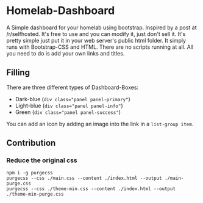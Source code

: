 # Homelab-Dashboard

A Simple dashboard for your homelab using bootstrap. Inspired by a post at /r/selfhosted. It's free to use and you can modify it, just don't sell it.
It's pretty simple just put it in your web server's public html folder.
It simply runs with Bootstrap-CSS and HTML. There are no scripts running at all. All you need to do is add your own links and titles.

## Filling

There are three different types of Dashboard-Boxes:
* Dark-blue (`div class="panel panel-primary"`)
* Light-blue (`div class="panel panel-info"`)
* Green (`div class="panel panel-success"`)

You can add an icon by adding an image into the link in a `list-group item`.

## Contribution

### Reduce the original css

```
npm i -g purgecss
purgecss --css ./main.css --content ./index.html --output ./main-purge.css
purgecss --css ./theme-min.css --content ./index.html --output ./theme-min-purge.css
```
